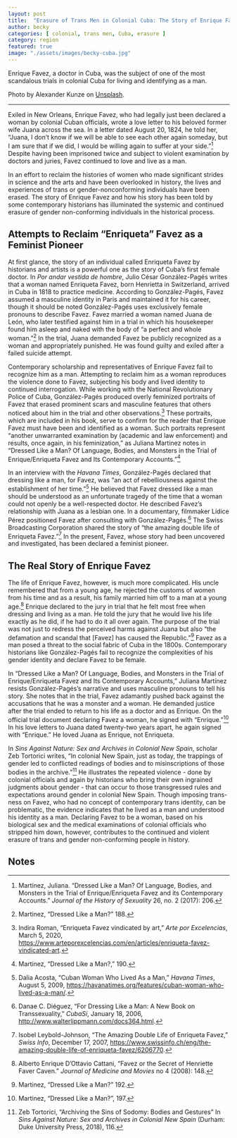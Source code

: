 ```yaml
---
layout: post
title:  "Erasure of Trans Men in Colonial Cuba: The Story of Enrique Favez"
author: becky
categories: [ colonial, trans men, Cuba, erasure ]
category: region
featured: true
image: "./assets/images/becky-cuba.jpg"
---
```


Enrique Favez, a doctor in Cuba, was the subject of one of the most scandalous trials in colonial Cuba for living and identifying as a man.

Photo by Alexander Kunze on [Unsplash](https://unsplash.com/photos/uLh71gTmZ4g).

<hr>

Exiled in New Orleans, Enrique Favez, who had legally just been declared a woman by colonial Cuban officials, wrote a love letter to his beloved former wife Juana across the sea. In a letter dated August 20, 1824, he told her, “Juana, I don’t know if we will be able to see each other again someday, but I am sure that if we did, I would be willing again to suffer at your side.”[^1] Despite having been imprisoned twice and subject to violent examination by doctors and juries, Favez continued to love and live as a man. 

In an effort to reclaim the histories of women who made significant strides in science and the arts and have been overlooked in history, the lives and experiences of trans or gender-nonconforming individuals have been erased. The story of Enrique Favez and how his story has been told by some contemporary historians has illuminated the systemic and continued erasure of gender non-conforming individuals in the historical process. 


## Attempts to Reclaim “Enriqueta” Favez as a Feminist Pioneer

At first glance, the story of an individual called Enriqueta Favez by historians and artists is a powerful one as the story of Cuba’s first female doctor. In _Por andar vestida de hombre_, Julio César González-Pagés writes that a woman named Enriqueta Favez, born Henrietta in Switzerland, arrived in Cuba in 1818 to practice medicine. According to González-Pagés, Favez assumed a masculine identity in Paris and maintained it for his career, though it should be noted González-Pagés uses exclusively female pronouns to describe Favez. Favez married a woman named Juana de León, who later testified against him in a trial in which his housekeeper found him asleep and naked with the body of “a perfect and whole woman.”[^2] In the trial, Juana demanded Favez be publicly recognized as a woman and appropriately punished. He was found guilty and exiled after a failed suicide attempt. 

Contemporary scholarship and representatives of Enrique Favez fail to recognize him as a man. Attempting to reclaim him as a woman reproduces the violence done to Favez, subjecting his body and lived identity to continued interrogation. While working with the National Revolutionary Police of Cuba, González-Pagés produced overly feminized portraits of Favez that erased prominent scars and masculine features that others noticed about him in the trial and other observations.[^3] These portraits, which are included in his book, serve to confirm for the reader that Enrique Favez must have been and identified as a woman. Such portraits represent “another unwarranted examination by (academic and law enforcement) and results, once again, in his feminization,” as Juliana Martinez notes in “Dressed Like a Man? Of Language, Bodies, and Monsters in the Trial of Enrique/Enriqueta Favez and Its Contemporary Accounts.”[^4]

In an interview with the _Havana Times_, González-Pagés declared that dressing like a man, for Favez, was “an act of rebelliousness against the establishment of her time.”[^5] He believed that Favez dressed like a man should be understood as an unfortunate tragedy of the time that a woman could not openly be a well-respected doctor. He described Favez’s relationship with Juana as a lesbian one. In a documentary, filmmaker Lídice Pérez positioned Favez after consulting with González-Pagés.[^6] The Swiss Broadcasting Corporation shared the story of “the amazing double life of Enriqueta Favez.”[^7] In the present, Favez, whose story had been uncovered and investigated, has been declared a feminist pioneer. 


## The Real Story of Enrique Favez 

The life of Enrique Favez, however, is much more complicated. His uncle remembered that from a young age, he rejected the customs of women from his time and as a result, his family married him off to a man at a young age.[^8] Enrique declared to the jury in trial that he felt most free when dressing and living as a man. He told the jury that he would live his life exactly as he did, if he had to do it all over again. The purpose of the trial was not just to redress the perceived harms against Juana but also “the defamation and scandal that [Favez] has caused the Republic.”[^9] Favez as a man posed a threat to the social fabric of Cuba in the 1800s. Contemporary historians like González-Pagés fail to recognize the complexities of his gender identity and declare Favez to be female.  

In “Dressed Like a Man? Of Language, Bodies, and Monsters in the Trial of Enrique/Enriqueta Favez and Its Contemporary Accounts,” Juliana Martínez resists González-Pagés’s narrative and uses masculine pronouns to tell his story. She notes that in the trial, Favez adamantly pushed back against the accusations that he was a monster and a woman. He demanded justice after the trial ended to return to his life as a doctor and as Enrique. On the official trial document declaring Favez a woman, he signed with “Enrique.”[^10] In his love letters to Juana dated twenty-two years apart, he again signed with “Enrique.” He loved Juana as Enrique, not Enriqueta. 

In _Sins Against Nature: Sex and Archives in Colonial New Spain_, scholar Zeb Tortorici writes, “In colonial New Spain, just as today, the trappings of gender led to conflicted readings of bodies and to misinscriptions of those bodies in the archive.”[^11] He illustrates the repeated violence - done by colonial officials and again by historians who bring their own ingrained judgments about gender - that can occur to those transgressed rules and expectations around gender in colonial New Spain. Though imposing trans-ness on Favez, who had no concept of contemporary trans identity, can be problematic, the evidence indicates that he lived as a man and understood his identity as a man. Declaring Favez to be a woman, based on his biological sex and the medical examinations of colonial officials who stripped him down, however, contributes to the continued and violent erasure of trans and gender non-conforming people in history. 

<!-- Footnotes themselves at the bottom. -->
## Notes

[^1]:
     Martínez, Juliana. “Dressed Like a Man? Of Language, Bodies, and Monsters in the Trial of Enrique/Enriqueta Favez and its Contemporary Accounts.” _Journal of the History of Sexuality_ 26, no. 2 (2017): 206. 

[^2]:
     Martinez, “Dressed Like a Man?” 188. 

[^3]:
     Indira Roman, “Enriqueta Favez vindicated by art,” _Arte por Excelencias_, March 5, 2020, https://www.arteporexcelencias.com/en/articles/enriqueta-favez-vindicated-art.

[^4]:
     Martinez, “Dressed Like a Man?,” 190.  

[^5]:
     Dalia Acosta, “Cuban Woman Who Lived As a Man,” _Havana Times_, August 5, 2009, https://havanatimes.org/features/cuban-woman-who-lived-as-a-man/.

[^6]:
     Danae C. Diéguez, “For Dressing Like a Man: A New Book on Transsexuality,” _CubaSí_, January 18, 2006, http://www.walterlippmann.com/docs364.html.

[^7]:
     Isobel Leybold-Johnson, “The Amazing Double Life of Enriqueta Favez,” _Swiss Info_, December 17, 2007, https://www.swissinfo.ch/eng/the-amazing-double-life-of-enriqueta-favez/6206770.

[^8]:
     Alberto Enrique D’Ottavio Cattani, “Favez or the Secret of Henriette Faver Caven.” _Journal of Medicine and Movies_ no 4 (2008): 148.  

[^9]:
     Martinez, “Dressed Like a Man?” 192. 

[^10]:
     Martinez, “Dressed Like a Man?”, 197. 

[^11]:
     Zeb Tortorici, “Archiving the Sins of Sodomy: Bodies and Gestures” In _Sins Against Nature: Sex and Archives in Colonial New Spain_ (Durham: Duke University Press, 2018), 116. 
